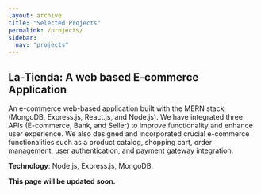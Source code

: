 ```yaml
---
layout: archive
title: "Selected Projects"
permalink: /projects/
sidebar:
  nav: "projects"
---
```


## La-Tienda: A web based E-commerce Application
An e-commerce web-based application built with the MERN stack (MongoDB, Express.js, React.js, and Node.js). 
We have integrated three APIs (E-commerce, Bank, and Seller) to improve functionality and enhance user experience. 
We also designed and incorporated crucial e-commerce functionalities such as a product catalog, shopping cart, 
order management, user authentication, and payment gateway integration.

**Technology**: Node.js, Express.js, MongoDB.

**This page will be updated soon.**
